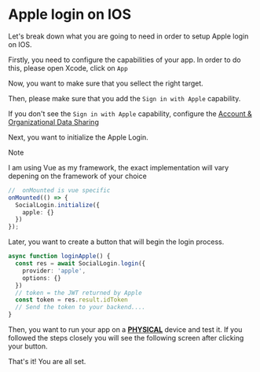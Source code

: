 <script setup lang="ts">
import Picture from '../../components/Picture.vue';
</script>

# Apple login on IOS

Let's break down what you are going to need in order to setup Apple login on IOS.

Firstly, you need to configure the capabilities of your app. In order to do this, please open Xcode, click on `App`

<Picture src="../../assets/app-xcode.png" alt="App XCode" />

Now, you want to make sure that you sellect the right target.

<Picture src="../../assets/xcode-app-target.png" alt="XCode App Target" />

Then, please make sure that you add the `Sign in with Apple` capability.

<Picture src="../../assets/app-xcode-add-cap.png" alt="App XCode Add Capability" />

<Picture src="../../assets/sign-with-apple-cap.png" alt="Sign with Apple Capability" />

If you don't see the `Sign in with Apple` capability, configure the [Account & Organizational Data Sharing](https://developer.apple.com/account/resources/services/cwa/configure)

Next, you want to initialize the Apple Login.

> [!NOTE]
> I am using Vue as my framework, the exact implementation will vary depening on the framework of your choice

```ts
//  onMounted is vue specific
onMounted(() => {
  SocialLogin.initialize({
    apple: {}
  })
});
```

Later, you want to create a button that will begin the login process.

```ts
async function loginApple() {
  const res = await SocialLogin.login({
    provider: 'apple',
    options: {}
  })
  // token = the JWT returned by Apple
  const token = res.result.idToken
  // Send the token to your backend.... 
}
```

Then, you want to run your app on a **<u>PHYSICAL</u>** device and test it. If you followed the steps closely you will see the following screen after clicking your button.

<Picture src="../../assets/apple-sign-in-ios-final.png" alt="Apple Sign In prompt on iOS device" />

That's it! You are all set.